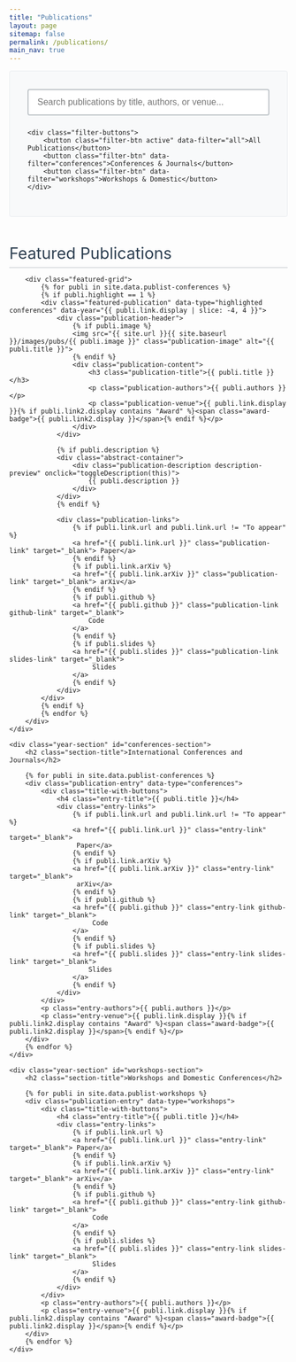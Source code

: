 ```yaml
---
title: "Publications"
layout: page
sitemap: false
permalink: /publications/
main_nav: true
---
```


<!-- Font Awesome for icons -->
<link rel="stylesheet" href="https://cdnjs.cloudflare.com/ajax/libs/font-awesome/6.0.0/css/all.min.css">
<!-- Bootstrap Icons -->
<link rel="stylesheet" href="https://cdn.jsdelivr.net/npm/bootstrap-icons@1.11.0/font/bootstrap-icons.css">

<style>
.academic-header {
    border-bottom: 2px solid #2c3e50;
    padding-bottom: 2rem;
    margin-bottom: 3rem;
    text-align: center;
}

.academic-header h1 {
    font-size: 2.8rem;
    font-weight: 400;
    color: #2c3e50;
    margin-bottom: 0.5rem;
    letter-spacing: 1px;
}

.academic-header .subtitle {
    font-size: 1.1rem;
    color: #7f8c8d;
    font-style: italic;
    margin-bottom: 2rem;
}

.search-filter-section {
    background: #f8f9fa;
    border: 1px solid #e9ecef;
    padding: 2rem;
    margin: 0;
    border-radius: 4px;
}

.search-container {
    max-width: 600px;
    margin: 0 auto 1.5rem auto;
}

.search-input {
    width: 100%;
    padding: 0.8rem 1rem;
    border: 2px solid #bdc3c7;
    border-radius: 4px;
    font-size: 1rem;
    background: white;
}

.search-input:focus {
    outline: none;
    border-color: #3498db;
}

.filter-buttons {
    display: flex;
    justify-content: center;
    gap: 0.5rem;
    flex-wrap: wrap;
}

.filter-btn {
    padding: 0.6rem 1.2rem;
    border: 1px solid #bdc3c7;
    background: white;
    color: #2c3e50;
    border-radius: 4px;
    cursor: pointer;
    transition: all 0.2s ease;
    font-size: 0.9rem;
}

.filter-btn:hover, .filter-btn.active {
    background: #2c3e50;
    color: white;
    border-color: #2c3e50;
}

.external-links {
    text-align: center;
    margin-top: 1.5rem;
}

.external-link {
    display: inline-block;
    padding: 0.7rem 1.5rem;
    background: #34495e;
    color: white;
    text-decoration: none;
    border-radius: 4px;
    margin: 0 0.5rem;
    font-size: 0.9rem;
    transition: background 0.2s ease;
}

.external-link:hover {
    background: #2c3e50;
    color: white;
    text-decoration: none;
}

.section-title {
    font-size: 1.8rem;
    font-weight: 400;
    color: #2c3e50;
    margin: 3rem 0 0.5rem 0;
    padding-bottom: 0.5rem;
    border-bottom: 1px solid #bdc3c7;
}

.highlighted-section {
    margin: 3rem 0;
}

.featured-grid {
    display: grid;
    grid-template-columns: repeat(2, 1fr);
    gap: 2rem;
    margin: 2rem 0;
}

.featured-publication {
    background: white;
    border: 1px solid #e1e8ed;
    padding: 1.5rem;
    padding-bottom: 4rem;
    border-radius: 4px;
    height: 500px;
    position: relative;
    transition: height 0.3s ease;
}

.featured-publication.expanded {
    height: auto;
    min-height: 500px;
    padding-bottom: 4rem;
}

.publication-header {
    display: flex;
    flex-direction: column;
    margin-bottom: 1rem;
}

.publication-image {
    width: 100%;
    height: 150px;
    object-fit: cover;
    border: 1px solid #ddd;
    border-radius: 4px;
    margin-bottom: 1rem;
}

.publication-content {
    width: 100%;
}

.publication-title {
    font-size: 1.15rem;
    font-weight: 500;
    color: #2c3e50;
    margin-top: 0.6rem;
    margin-bottom: 0.6rem;
    line-height: 1.4;
}

.publication-authors {
    color: #34495e;
    margin-bottom: 0.4rem;
    font-style: italic;
    font-size: 0.9rem;
}

.publication-venue {
    color: #3498db;
    font-weight: 500;
    margin-bottom: 0.8rem;
    font-size: 0.9rem;
}

.abstract-container {
    flex: 1;
    overflow: hidden;
    margin-bottom: 1rem;
    display: flex;
    flex-direction: column;
}

.publication-description {
    color: #555;
    line-height: 1.5;
    font-size: 0.9rem;
    text-align: justify;
    margin-bottom: 0;
}

.description-preview {
    cursor: pointer;
    position: relative;
    display: -webkit-box;
    -webkit-box-orient: vertical;
    overflow: hidden;
}

.description-preview::after {
    content: "...";
    position: absolute;
    bottom: 0;
    right: 0;
    background: white;
    padding-left: 0.5rem;
}

.description-full {
    cursor: pointer;
    display: block;
    overflow: visible;
}

.description-full::after {
    display: none;
}

.expand-toggle {
    color: #3498db;
    font-size: 0.8rem;
    cursor: pointer;
    margin-top: 0.5rem;
    font-weight: 500;
}

.expand-toggle:hover {
    color: #2980b9;
}

.publication-links {
    display: flex;
    gap: 0.8rem;
    flex-wrap: wrap;
    position: absolute;
    bottom: 1.5rem;
    left: 1.5rem;
    right: 1.5rem;
}

.publication-link {
    padding: 0.3rem 0.6rem;
    background: #f8f9fa;
    color: #495057;
    text-decoration: none;
    border-radius: 3px;
    font-size: 0.8rem;
    border: 1px solid #dee2e6;
    transition: all 0.2s ease;
}

.publication-link:hover {
    background: #f8f9fa;
    color: black;
    border-color: #dee2e6;
    text-decoration: none;
}


.award-badge {
    display: inline-block;
    background: #2c3e50;
    color: white;
    padding: 0.25rem 0.5rem;
    border-radius: 3px;
    font-size: 0.75rem;
    font-weight: 500;
    margin-left: 0.5rem;
    vertical-align: middle;
}

.featured-publication .award-badge {
    display: block;
    margin: 0.3rem 0 0 0;
    width: fit-content;
}

.year-section {
    margin: 2.5rem 0;
}


.publication-entry {
    padding: 0.3rem 0;
    /* border-bottom: 1px solid #f0f0f0; */
    margin: 0;
}

.publication-entry:last-child {
    border-bottom: none;
}

.title-with-buttons {
    display: flex;
    align-items: center;
    flex-wrap: wrap;
    gap: 0.8rem;
    margin-bottom: 0.0rem;
}

.entry-title {
    font-size: 1.05rem;
    font-weight: 600;
    color: #2c3e50;
    margin: 0;
    line-height: 1.4;
}

.entry-authors {
    color: #34495e;
    margin-bottom: 0.1rem;
    font-style: italic;
    font-size: 0.95rem;
}

.entry-venue {
    color: #3498db;
    font-weight: 500;
    margin-bottom: 0.6rem;
    font-size: 0.95rem;
}

.entry-links {
    display: flex;
    gap: 0.5rem;
    flex-wrap: wrap;
    align-items: center;
}

.entry-link {
    padding: 0.25rem 0.5rem;
    background: #f8f9fa;
    color: #495057;
    text-decoration: none;
    border-radius: 3px;
    font-size: 0.8rem;
    border: 1px solid #dee2e6;
    transition: all 0.2s ease;
}

.entry-link:hover {
    background: #f8f9fa;
    color: black;
    text-decoration: none;
}

/* GitHub button styling */
.github-link {
    padding: 0.3rem 0.6rem;
    background: #f8f9fa;
    color: #495057;
    text-decoration: none;
    border-radius: 3px;
    font-size: 0.8rem;
    border: 1px solid #dee2e6;
    transition: all 0.2s ease;
}


/* Slides button styling */
.slides-link {
    padding: 0.3rem 0.6rem;
    background: #f8f9fa;
    color: #495057;
    text-decoration: none;
    border-radius: 3px;
    font-size: 0.8rem;
    border: 1px solid #dee2e6;
    transition: all 0.2s ease;
}

/* Icon spacing */
.github-link i, .slides-link i {
    margin-right: 0.3rem;
}


@media (max-width: 768px) {
    .academic-header h1 {
        font-size: 2.2rem;
    }
    
    .featured-grid {
        grid-template-columns: 1fr;
        gap: 1.5rem;
    }
    
    .filter-buttons {
        flex-direction: column;
        align-items: center;
    }
    
    .filter-btn {
        width: 200px;
    }
    
    /* Fix mobile layout for featured publications */
    .featured-publication {
        height: auto !important;
        min-height: auto !important;
        padding: 1.5rem;
        padding-bottom: 1.5rem !important;
        display: flex;
        flex-direction: column;
    }
    
    .featured-publication.expanded {
        min-height: auto !important;
        padding-bottom: 1.5rem !important;
    }
    
    .abstract-container {
        height: auto !important;
        margin-bottom: 1.5rem !important;
        flex: 1;
        min-height: 0;
    }
    
    .description-preview {
        -webkit-line-clamp: 3 !important;
        max-height: none !important;
    }
    
    .publication-links {
        position: relative !important;
        bottom: auto !important;
        left: auto !important;
        right: auto !important;
        margin-top: auto;
        margin-bottom: 0;
        padding-top: 1rem;
        border-top: 1px solid #f0f0f0;
    }
    
    .publication-header {
        flex-shrink: 0;
    }
    
    .publication-image {
        height: 120px;
    }
}

/* Additional responsive breakpoints for better window resizing support */
@media (max-width: 992px) and (min-width: 769px) {
    .featured-grid {
        grid-template-columns: 1fr;
        gap: 2rem;
        max-width: 600px;
        margin: 2rem auto;
    }
    
    .featured-publication {
        height: auto;
        min-height: 450px;
        padding-bottom: 4rem;
    }
    
    .abstract-container {
        margin-bottom: 1.5rem;
    }
}

@media (max-width: 480px) {
    .academic-header h1 {
        font-size: 1.8rem;
    }
    
    .search-filter-section {
        padding: 1.5rem;
        margin: 0 -1rem;
    }
    
    .featured-publication {
        padding: 1rem !important;
        margin: 0 -0.5rem;
    }
    
    .publication-image {
        height: 100px;
    }
    
    .publication-title {
        font-size: 1.05rem;
    }
    
    .publication-links {
        flex-direction: row;
        gap: 0.5rem;
        justify-content: flex-start;
        flex-wrap: wrap;
        padding-top: 1rem;
        border-top: none;
    }
    
    .publication-link {
        flex: 0 0 auto;
        /* min-width: 60px; */
    }

    .title-with-buttons {
        flex-direction: column;
        align-items: flex-start;
        gap: 0.8rem;
    }

    .entry-links {
        margin-top: 0.5rem;
    }

    .entry-link {
        padding: 0.3rem 0.6rem;
        font-size: 0.75rem;
    }
}

/* Improved window resize handling */
@media (min-width: 769px) {
    .featured-publication {
        transition: height 0.3s ease, min-height 0.3s ease;
    }
    
    .abstract-container {
        transition: height 0.3s ease;
    }
}
</style>
<div class="search-filter-section">
    <div class="search-container">
        <input type="text" class="search-input" id="search-input" placeholder="Search publications by title, authors, or venue...">
    </div>
    
    <div class="filter-buttons">
        <button class="filter-btn active" data-filter="all">All Publications</button>
        <button class="filter-btn" data-filter="conferences">Conferences & Journals</button>
        <button class="filter-btn" data-filter="workshops">Workshops & Domestic</button>
    </div>
    
</div>

<div id="publications-content">
    <div class="highlighted-section" id="highlighted-section">
        <h2 class="section-title">Featured Publications</h2>
        
        <div class="featured-grid">
            {% for publi in site.data.publist-conferences %}
            {% if publi.highlight == 1 %}
            <div class="featured-publication" data-type="highlighted conferences" data-year="{{ publi.link.display | slice: -4, 4 }}">
                <div class="publication-header">
                    {% if publi.image %}
                    <img src="{{ site.url }}{{ site.baseurl }}/images/pubs/{{ publi.image }}" class="publication-image" alt="{{ publi.title }}">
                    {% endif %}
                    <div class="publication-content">
                        <h3 class="publication-title">{{ publi.title }}</h3>
                        <p class="publication-authors">{{ publi.authors }}</p>
                        <p class="publication-venue">{{ publi.link.display }}{% if publi.link2.display contains "Award" %}<span class="award-badge">{{ publi.link2.display }}</span>{% endif %}</p>
                    </div>
                </div>
                
                {% if publi.description %}
                <div class="abstract-container">
                    <div class="publication-description description-preview" onclick="toggleDescription(this)">
                        {{ publi.description }}
                    </div>
                </div>
                {% endif %}
                
                <div class="publication-links">
                    {% if publi.link.url and publi.link.url != "To appear" %}
                    <a href="{{ publi.link.url }}" class="publication-link" target="_blank"> Paper</a>
                    {% endif %}
                    {% if publi.link.arXiv %}
                    <a href="{{ publi.link.arXiv }}" class="publication-link" target="_blank"> arXiv</a>
                    {% endif %}
                    {% if publi.github %}
                    <a href="{{ publi.github }}" class="publication-link github-link" target="_blank">
                        Code
                    </a>
                    {% endif %}
                    {% if publi.slides %}
                    <a href="{{ publi.slides }}" class="publication-link slides-link" target="_blank">
                         Slides
                    </a>
                    {% endif %}
                </div>
            </div>
            {% endif %}
            {% endfor %}
        </div>
    </div>

    <div class="year-section" id="conferences-section">
        <h2 class="section-title">International Conferences and Journals</h2>

        {% for publi in site.data.publist-conferences %}
        <div class="publication-entry" data-type="conferences">
            <div class="title-with-buttons">
                <h4 class="entry-title">{{ publi.title }}</h4>
                <div class="entry-links">
                    {% if publi.link.url and publi.link.url != "To appear" %}
                    <a href="{{ publi.link.url }}" class="entry-link" target="_blank">
                     Paper</a>
                    {% endif %}
                    {% if publi.link.arXiv %}
                    <a href="{{ publi.link.arXiv }}" class="entry-link" target="_blank">
                     arXiv</a>
                    {% endif %}
                    {% if publi.github %}
                    <a href="{{ publi.github }}" class="entry-link github-link" target="_blank">
                         Code
                    </a>
                    {% endif %}
                    {% if publi.slides %}
                    <a href="{{ publi.slides }}" class="entry-link slides-link" target="_blank">
                        Slides
                    </a>
                    {% endif %}
                </div>
            </div>
            <p class="entry-authors">{{ publi.authors }}</p>
            <p class="entry-venue">{{ publi.link.display }}{% if publi.link2.display contains "Award" %}<span class="award-badge">{{ publi.link2.display }}</span>{% endif %}</p>
        </div>
        {% endfor %}
    </div>

    <div class="year-section" id="workshops-section">
        <h2 class="section-title">Workshops and Domestic Conferences</h2>

        {% for publi in site.data.publist-workshops %}
        <div class="publication-entry" data-type="workshops">
            <div class="title-with-buttons">
                <h4 class="entry-title">{{ publi.title }}</h4>
                <div class="entry-links">
                    {% if publi.link.url %}
                    <a href="{{ publi.link.url }}" class="entry-link" target="_blank"> Paper</a>
                    {% endif %}
                    {% if publi.link.arXiv %}
                    <a href="{{ publi.link.arXiv }}" class="entry-link" target="_blank"> arXiv</a>
                    {% endif %}
                    {% if publi.github %}
                    <a href="{{ publi.github }}" class="entry-link github-link" target="_blank">
                         Code
                    </a>
                    {% endif %}
                    {% if publi.slides %}
                    <a href="{{ publi.slides }}" class="entry-link slides-link" target="_blank">
                         Slides
                    </a>
                    {% endif %}
                </div>
            </div>
            <p class="entry-authors">{{ publi.authors }}</p>
            <p class="entry-venue">{{ publi.link.display }}{% if publi.link2.display contains "Award" %}<span class="award-badge">{{ publi.link2.display }}</span>{% endif %}</p>
        </div>
        {% endfor %}
    </div>

</div>

<script>
document.addEventListener('DOMContentLoaded', function() {
    const searchInput = document.getElementById('search-input');
    const filterButtons = document.querySelectorAll('.filter-btn');
    const publications = document.querySelectorAll('.featured-publication, .publication-entry');
    const sections = document.querySelectorAll('.highlighted-section, .year-section');
    
    let currentFilter = 'all';
    
    // Filter functionality
    filterButtons.forEach(btn => {
        btn.addEventListener('click', function() {
            filterButtons.forEach(b => b.classList.remove('active'));
            this.classList.add('active');
            currentFilter = this.dataset.filter;
            filterPublications();
        });
    });
    
    // Search functionality
    searchInput.addEventListener('input', function() {
        filterPublications();
    });
    
    function filterPublications() {
        const searchTerm = searchInput.value.toLowerCase();
        let visibleCount = 0;
        
        // Show/hide sections based on filter
        sections.forEach(section => {
            const sectionId = section.id;
            let shouldShow = false;
            
            if (currentFilter === 'all') {
                shouldShow = true;
            } else if (currentFilter === 'conferences' && sectionId === 'conferences-section') {
                shouldShow = true;
            } else if (currentFilter === 'workshops' && sectionId === 'workshops-section') {
                shouldShow = true;
            }
            
            section.style.display = shouldShow ? 'block' : 'none';
        });
        
        publications.forEach(pub => {
            const title = pub.querySelector('.publication-title, .entry-title').textContent.toLowerCase();
            const authors = pub.querySelector('.publication-authors, .entry-authors').textContent.toLowerCase();
            const venue = pub.querySelector('.publication-venue, .entry-venue').textContent.toLowerCase();
            const pubType = pub.dataset.type;
            
            const matchesSearch = title.includes(searchTerm) || 
                                authors.includes(searchTerm) || 
                                venue.includes(searchTerm);
            
            // Filter based on current selection
            let matchesFilter = false;
            
            if (currentFilter === 'all') {
                matchesFilter = true;
            } else if (currentFilter === 'conferences') {
                matchesFilter = pubType.includes('conferences');
            } else if (currentFilter === 'workshops') {
                matchesFilter = pubType.includes('workshops');
            }
            
            if (matchesSearch && matchesFilter) {
                pub.style.display = 'block';
                visibleCount++;
            } else {
                pub.style.display = 'none';
            }
        });
        
        // Show no results message if needed
        if (visibleCount === 0 && searchTerm) {
            showNoResults();
        } else {
            hideNoResults();
        }
    }
    
    function showNoResults() {
        let noResultsMsg = document.getElementById('no-results');
        if (!noResultsMsg) {
            noResultsMsg = document.createElement('div');
            noResultsMsg.id = 'no-results';
            noResultsMsg.innerHTML = `
                <div style="text-align: center; padding: 3rem; color: #7f8c8d; font-family: 'Georgia', serif;">
                    <h3>No publications found</h3>
                    <p>Please adjust your search terms or filter selection</p>
                </div>
            `;
            document.getElementById('publications-content').appendChild(noResultsMsg);
        }
        noResultsMsg.style.display = 'block';
    }
    
    function hideNoResults() {
        const noResultsMsg = document.getElementById('no-results');
        if (noResultsMsg) {
            noResultsMsg.style.display = 'none';
        }
    }
    
    // Smooth scrolling for internal links
    document.querySelectorAll('a[href^="#"]').forEach(anchor => {
        anchor.addEventListener('click', function (e) {
            e.preventDefault();
            const target = document.querySelector(this.getAttribute('href'));
            if (target) {
                target.scrollIntoView({
                    behavior: 'smooth',
                    block: 'start'
                });
            }
        });
    });
    
    // Initialize page
    filterPublications();
});

// Function to toggle description expansion
function toggleDescription(element) {
    const container = element.closest('.featured-publication');
    const abstractContainer = element.closest('.abstract-container');
    
    if (element.classList.contains('description-preview')) {
        element.classList.remove('description-preview');
        element.classList.add('description-full');
        container.classList.add('expanded');
        // Remove height constraint when expanding
        if (abstractContainer) {
            abstractContainer.style.height = 'auto';
        }
    } else {
        element.classList.remove('description-full');
        element.classList.add('description-preview');
        container.classList.remove('expanded');
        // Recalculate line clamp and restore height when collapsing
        calculateLineClamp(element);
    }
}

// Function to calculate optimal line clamp for each abstract
function calculateLineClamp(desc) {
    const abstractContainer = desc.closest('.abstract-container');
    if (!abstractContainer) return;
    
    const container = desc.closest('.featured-publication');
    
    // Check if we're on mobile
    const isMobile = window.matchMedia('(max-width: 768px)').matches;
    
    if (isMobile) {
        // On mobile, use flexible layout without height constraints
        abstractContainer.style.height = 'auto';
        desc.style.webkitLineClamp = '3'; // Fixed 3 lines on mobile
        return;
    }
    
    // Desktop/tablet logic
    const containerHeight = 500; // Fixed height
    const headerHeight = container.querySelector('.publication-header').offsetHeight;
    const reservedBottomSpace = 64; // 4rem bottom padding for button area
    const topPadding = 24; // 1.5rem top padding
    const containerMargin = 16; // 1rem margin for abstract container
    
    const availableSpace = containerHeight - headerHeight - reservedBottomSpace - topPadding - containerMargin;
    
    // Set the container height to the available space
    abstractContainer.style.height = availableSpace + 'px';
    
    const lineHeight = parseFloat(window.getComputedStyle(desc).lineHeight);
    const maxLines = Math.floor(availableSpace / lineHeight);
    
    desc.style.webkitLineClamp = Math.max(3, maxLines); // Minimum 3 lines
}

document.addEventListener('DOMContentLoaded', function() {
    // Calculate line clamp for all preview descriptions
    const descriptions = document.querySelectorAll('.featured-publication .description-preview');
    descriptions.forEach(desc => {
        calculateLineClamp(desc);
    });
    
    // Handle window resize
    let resizeTimeout;
    window.addEventListener('resize', function() {
        clearTimeout(resizeTimeout);
        resizeTimeout = setTimeout(() => {
            // Recalculate line clamps after resize
            const currentDescriptions = document.querySelectorAll('.featured-publication .description-preview');
            currentDescriptions.forEach(desc => {
                calculateLineClamp(desc);
            });
        }, 250); // Debounce resize events
    });
});
</script>
